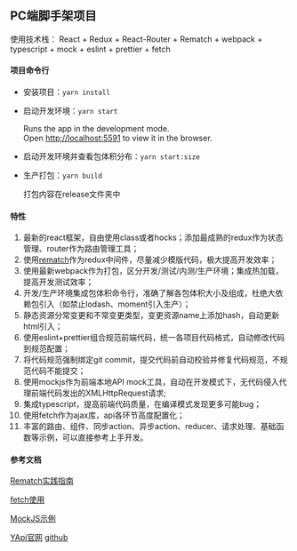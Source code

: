 ## PC端脚手架项目

使用技术栈：
React + Redux + React-Router + Rematch + webpack + typescript + mock + eslint + prettier + fetch



#### 项目命令行

- 安装项目：`yarn install`

- 启动开发环境：`yarn start`

  Runs the app in the development mode.<br />
  Open [http://localhost:5591](http://localhost:5591) to view it in the browser.

- 启动开发环境并查看包体积分布：`yarn start:size`

- 生产打包：`yarn build`

  打包内容在release文件夹中



#### 特性

1. 最新的react框架，自由使用class或者hocks；添加最成熟的redux作为状态管理、router作为路由管理工具；
2. 使用[rematch]( https://github.com/rematch/rematch)作为redux中间件，尽量减少模版代码，极大提高开发效率；
3. 使用最新webpack作为打包，区分开发/测试/内测/生产环境；集成热加载，提高开发测试效率；
4. 开发/生产环境集成包体积命令行，准确了解各包体积大小及组成，杜绝大依赖包引入（如禁止lodash、moment引入生产）；
5. 静态资源分常变更和不常变更类型，变更资源name上添加hash，自动更新html引入；
6. 使用eslint+prettier组合规范前端代码，统一各项目代码格式，自动修改代码到规范配置；
7. 将代码规范强制绑定git commit，提交代码前自动校验并修复代码规范，不规范代码不能提交；
8. 使用mockjs作为前端本地API mock工具，自动在开发模式下，无代码侵入代理前端代码发出的XMLHttpRequest请求;
9. 集成typescript，提高前端代码质量，在编译模式发现更多可能bug；
10. 使用fetch作为ajax库，api各环节高度配置化；
11. 丰富的路由、组件、同步action、异步action、reducer、请求处理、基础函数等示例，可以直接参考上手开发。





#### 参考文档

[Rematch实践指南](https://rematch.gitbook.io/handbook/)

[fetch使用](https://github.github.io/fetch/)

[MockJS示例](http://mockjs.com/examples.html)

[YApi官网](https://yapi.baidu.com/doc/index.html) [github](https://github.com/ymfe/yapi)

